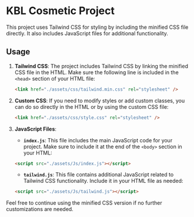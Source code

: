# KBL Cosmetic Project

This project uses Tailwind CSS for styling by including the minified CSS file directly. It also includes JavaScript files for additional functionality.

## Usage

1. **Tailwind CSS**: The project includes Tailwind CSS by linking the minified CSS file in the HTML. Make sure the following line is included in the `<head>` section of your HTML file:

    ```html
    <link href="./assets/css/tailwind.min.css" rel="stylesheet" />
    ```

2. **Custom CSS**: If you need to modify styles or add custom classes, you can do so directly in the HTML or by using the custom CSS file:

    ```html
    <link href="./assets/css/style.css" rel="stylesheet" />
    ```

3. **JavaScript Files**:
   - **`index.js`**: This file includes the main JavaScript code for your project. Make sure to include it at the end of the `<body>` section in your HTML:

    ```html
    <script src="./assets/Js/index.js"></script>
    ```

   - **`tailwind.js`**: This file contains additional JavaScript related to Tailwind CSS functionality. Include it in your HTML file as needed:

    ```html
    <script src="./assets/Js/tailwind.js"></script>
    ```

Feel free to continue using the minified CSS version if no further customizations are needed.
